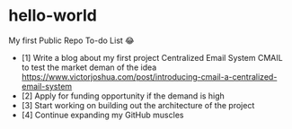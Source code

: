 # hello-world
My first Public Repo To-do List :joy:
- [1] Write a blog about my first project Centralized Email System CMAIL to test the market deman of the idea https://www.victorjoshua.com/post/introducing-cmail-a-centralized-email-system
- [2] Apply for funding opportunity if the demand is high
- [3] Start working on building out the architecture of the project
- [4] Continue expanding my GitHub muscles
